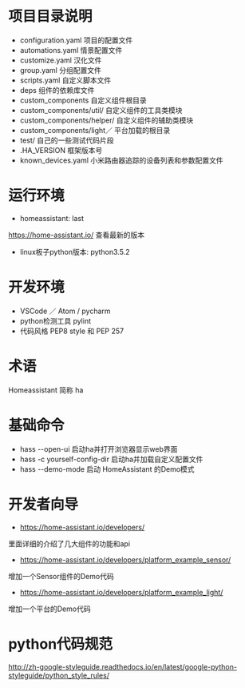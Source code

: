 # 项目目录说明

* configuration.yaml 项目的配置文件
* automations.yaml 情景配置文件
* customize.yaml 汉化文件
* group.yaml 分组配置文件
* scripts.yaml 自定义脚本文件
* deps 组件的依赖库文件
* custom_components 自定义组件根目录
* custom_components/util/ 自定义组件的工具类模块
* custom_components/helper/ 自定义组件的辅助类模块
* custom_components/light／ 平台加载的根目录
* test/ 自己的一些测试代码片段
* .HA_VERSION 框架版本号
* known_devices.yaml 小米路由器追踪的设备列表和参数配置文件

# 运行环境

* homeassistant: last 

https://home-assistant.io/ 查看最新的版本

* linux板子python版本: python3.5.2

# 开发环境

* VSCode ／ Atom / pycharm
* python检测工具 pylint
* 代码风格 PEP8 style 和 PEP 257

# 术语

Homeassistant 简称 ha

# 基础命令

* hass --open-ui 启动ha并打开浏览器显示web界面
* hass -c yourself-config-dir 启动ha并加载自定义配置文件
* hass --demo-mode    启动 HomeAssistant 的Demo模式

# 开发者向导

* https://home-assistant.io/developers/

里面详细的介绍了几大组件的功能和api

* https://home-assistant.io/developers/platform_example_sensor/

增加一个Sensor组件的Demo代码

* https://home-assistant.io/developers/platform_example_light/

增加一个平台的Demo代码

# python代码规范

http://zh-google-styleguide.readthedocs.io/en/latest/google-python-styleguide/python_style_rules/

